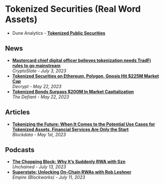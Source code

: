# Tokenized Securities (Real Word Assets)


- Dune Analytics - [**Tokenized Public Securities**](https://dune.com/steakhouse/tokenized-securities)

## News

- [**Mastercard chief digital officer believes tokenization needs TradFi rules to go mainstream**](https://cryptoslate.com/mastercard-chief-digital-officer-believes-tokenization-needs-tradfi-level-to-go-mainstream/)
  <br/>_CryptoSlate - July 3, 2023_
- [**Tokenized Securities on Ethereum, Polygon, Gnosis Hit $225M Market Cap**](https://decrypt.co/140941/tokenized-securities-ethereum-polygon-gnosis-hit-225m-market-cap)
  <br/>_Decrypt - May 22, 2023_
- [**Tokenized Bonds Surpass $200M In Market Capitalization**](https://thedefiant.io/tokenized-bonds-surpass-usd200m-in-market-capitalization)
  <br/>_The Defiant - May 22, 2023_

## Articles

- [**Tokenizing the Future: When It Comes to the Potential Use Cases for Tokenized Assets, Financial Services Are Only the Start**](https://www.blockdata.tech/blog/spotlight/tokenizing-the-future-when-it-comes-to-the-potential-use-cases-for-tokenized-assets-financial-services-are-only-the-start)
  <br/>_Blockdata - May 1st, 2023_

## Podcasts

- [**The Chopping Block: Why It’s Suddenly RWA with Szn**](https://www.youtube.com/watch?v=OsMlqTAorGc)
  <br/>_Unchained - July 13, 2023_
- [**Superstate: Unlocking On-Chain RWAs with Rob Leshner**](https://www.youtube.com/watch?v=0SYSgGiQLk8)
  <br/>_Empire (Blockworks) - July 11, 2023_
